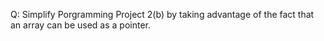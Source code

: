 Q: Simplify Porgramming Project 2(b) by taking advantage of the fact that an
array can be used as a pointer.
